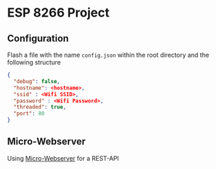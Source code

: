 # ESP 8266 Project

## Configuration

Flash a file with the name ```config.json``` within the root directory and the following structure

```json
{
  "debug": false,
  "hostname": <hostname>,
  "ssid" : <Wifi SSID>,
  "password" : <Wifi Password>,
  "threaded": true,
  "port": 80
}
```

## Micro-Webserver

Using [Micro-Webserver](https://github.com/jczic/MicroWebSrv) for a REST-API
